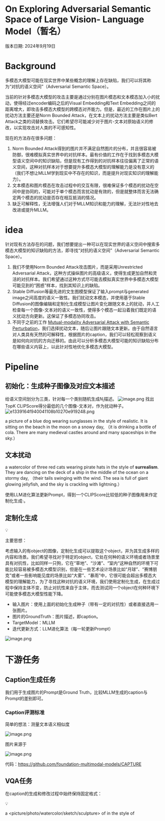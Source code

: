 # On Exploring Adversarial Semantic Space of Large Vision- Language Model（暂名）
版本日期: 2024年9月19日

# Background

多模态大模型可能在现实世界中某些概念的理解上存在缺陷，我们可以将其称为“对抗的语义空间”（Adversarial Semantic Space）。

当前的针对多模态大模型的攻击主要是通过分别在图片模态和文本模态加入小的扰动，使得经过encoder编码之后的Visual Embedding和Text Embedding之间的距离增大，即攻击多模态大模型的跨模态对齐能力。但是，最近的工作在图片上的扰动方法主要还是Norm Bounded Attack，在文本上的扰动方法主要是类似Bert Attack之类的词替换攻击。它们希望尽可能减少对于图片-文本对原始语义的修改，以实现攻击对人类的不可感知性。

现在的方法存在很多问题：

1. Norm Bounded Attack得到的图片并不满足自然图片的分布，并且很容易被防御，很难模拟真实世界中的对抗样本。最有价值的工作在于找到多模态大模型语义空间中的知识缺陷，但是现有工作得到的对抗样本往往偏离了正常的语义空间，这种对抗样本对于想要提升多模态大模型的理解能力是没有意义的（我们不想让MLLM学到现实中不存在的知识，而是提升对现实知识的理解能力）。
2. 文本模态和图片模态在攻击过程中的交互有限，很难保证多个模态的扰动在空间中是协同的，可能对于单个模态而言扰动是有效的，但是就整体而言无法确定两个模态的扰动是否存在相互抵消的情况。
3. 缺乏可解释性，无法增强人们对于MLLM知识和能力的理解，无法针对性地去改进或提升MLLM。

# idea

针对现有方法存在的问题，我们想要提出一种可以在现实世界的语义空间中搜索多模态大模型的知识缺陷的方法，即寻找“对抗的语义空间”（Adversarial Semantic Space）。

1. 我们不使用Norm Bounded Attack攻击图片，而是采用Unrestricted Adversarial Attack，这种方式操纵图片的高级语义，使得生成更加自然和灵活的对抗样本。我们希望通过这种方式尽可能去模拟真实世界中多模态大模型可能见到的“困惑”样本，找到其知识上的缺陷。
2. Stable Diffusion等最先进的文生图模型保证了输入prompt与generated image之间高度的语义一致性。我们扰动文本模态，并使用基于Stable Diffusion的图像编辑和定制化生成模型让图片变化跟随文本上的扰动，并人工检查每一个图像-文本对的语义一致性，使得多个模态一起沿着我们既定的语义扰动方向更新。这保证了多模态协同攻击。
3. 不同于之前的工作 [Mutual-modality Adversarial Attack with Semantic Perturbation](https://www.notion.so/Mutual-modality-Adversarial-Attack-with-Semantic-Perturbation-1005694fb46a80d2b607fc604d131c5c?pvs=21)，我们选择扰动文本，随后让图片跟随文本更新。由于自然语言对人类具有天然的可解释性，根据图片的caption，我们可以轻松观察到语义是如何向对抗的方向迁移的。由此可以分析多模态大模型可能的知识缺陷分布在哪些语义内容上，以此针对性地优化多模态大模型。
# Pipeline

## 初始化：生成种子图像及对应文本描述

给语义空间划分为三类，针对每一个类别随机生成$N_i$描述。
![image.png](image.png)
找出TopK CLIPScore得分最低的几个图像-文本对，作为扰动种子。
![e1339164f940041108b10270e919248.png](e1339164f940041108b10270e919248.png)

a picture of a blue dog wearing sunglasses in the style of realistic. It is sitting on the beach in the moon on a snowy day, （it is drinking a bottle of cola. There are many medieval castles around and many spaceships in the sky.）

## 文本扰动

a watercolor of three red cats wearing pirate hats in the style of **surrealism**. They are dancing on the deck of a ship in the middle of the ocean on a stormy day, （their tails swinging with the wind. The sea is full of giant glowing jellyfish, and the sky is crackling with lightning.）

使用LLM进化算法更新Prompt，得到一个CLIPScore比较低的种子图像用来作定制化生成·。

## 定制化生成

<aside>
💡

主要思想：

考虑输入的有object的图像，定制化生成可以提取这个object，并为其生成多样的内容和场景。我们希望寻找对于特定的object，它处在何种的语义环境或者场景里具有对抗性，比如同样一只狗，它在“草地”、“沙滩”、“室内“这种自然的环境下可能比较容易被多模态大模型识别，但是在一些艺术设计场景比如“月球”、“赛博朋克”或者一些影响能见度的场景比如“大雾”、“暴雨”中，它很可能会超出多模态大模型的理解能力，为了寻找这种对抗的语义环境，我们使用定制化生成，在生成过程中保持主体不变，防止对抗性来自于主体，而去测试同一个object在何种环境下可能使多模态大模型性能下降。

</aside>

- 输入图片：使用上面的初始化生成种子（带有一定的对抗性）或者直接选用一张图片。
- 图片的GroundTruth：图片描述，即caption。
- TargetModel：MLLM
- 迭代更新方式：LLM进化算法（每一轮更新Prompt）

![image.png](image%201.png)

# 下游任务

## Caption生成任务

我们用于生成图片的Prompt是Ground Truth，比较MLLM生成的caption与Prompt的差别即可。

### Caption评测标准

简单的想法：测量文本语义相似度

![image.png](image%202.png)

图片来源于

![image.png](image%203.png)

代码：https://github.com/foundation-multimodal-models/CAPTURE

## VQA任务

在caption的生成和修改过程中始终保持固定格式：

<aside>
💡

a <picture/photo/watercolor/sketch/sculpture> of <number> <color> <object> <appearance> in the style of <style>. <It/He/She> is <gesture> on the <background> in the <location> on a <weather> day, <action description>, <environment description>.

</aside>

所以我们就可以设置一系列固定的问题，去询问每一个视觉元素，并且根据caption Ground Truth找出正确的答案。

比如：

- What is the weather like in this picture?
- What is the style of this picture?
- What is the subject of this picture?
- How many <object> are there in this image?（object从caption中获取）

… …（可以由LLM根据Caption生成，这样就获得了有标准答案的问题）

### VQA评测标准

简单的想法：测量文本语义相似度

搜集中

**Open-ended VQA benchmarking of Vision-Language models by exploiting Classification datasets and their semantic hierarchy（ICLR2024）**

# 更多

使用得到的对抗样本微调MLLM，检测其对MLLM的提升效果。（待定）
